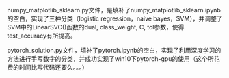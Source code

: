 numpy_matplotlib_sklearn.py文件，是填补了numpy_matplotlib_sklearn.ipynb的空白，实现了三种分类（logistic regression，naive bayes，SVM），并调整了SVM中的LinearSVC()函数的dual, class_weight, C, tol参数，使得test_accuracy有所提高。

pytorch_solution.py文件，填补了pytorch.ipynb的空白，实现了利用深度学习的方法进行手写数字的分类，并成功实现了win10下pytorch-gpu的使用（这个所花费的时间比写代码还要久。。。）
